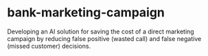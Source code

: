 # bank-marketing-campaign
Developing an AI solution for saving the cost of a direct marketing campaign by reducing false positive (wasted call) and false negative (missed customer) decisions.
